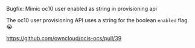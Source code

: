 Bugfix: Mimic oc10 user enabled as string in provisioning api

The oc10 user provisioning API uses a string for the boolean `enabled` flag. 😭

https://github.com/owncloud/ocis-ocs/pull/39
